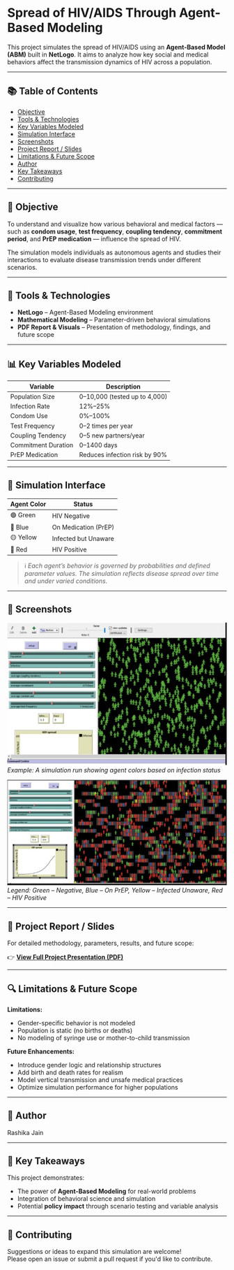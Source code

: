 # Spread of HIV/AIDS Through Agent-Based Modeling

This project simulates the spread of HIV/AIDS using an **Agent-Based Model (ABM)** built in **NetLogo**. It aims to analyze how key social and medical behaviors affect the transmission dynamics of HIV across a population.

---

## 📚 Table of Contents

- [Objective](#-objective)
- [Tools & Technologies](#-tools--technologies)
- [Key Variables Modeled](#-key-variables-modeled)
- [Simulation Interface](#-simulation-interface)
- [Screenshots](#-screenshots)
- [Project Report / Slides](#-project-report--slides)
- [Limitations & Future Scope](#-limitations--future-scope)
- [Author](#-author)
- [Key Takeaways](#-key-takeaways)
- [Contributing](#-contributing)

---

## 🎯 Objective

To understand and visualize how various behavioral and medical factors — such as **condom usage**, **test frequency**, **coupling tendency**, **commitment period**, and **PrEP medication** — influence the spread of HIV. 

The simulation models individuals as autonomous agents and studies their interactions to evaluate disease transmission trends under different scenarios.

---

## 🧰 Tools & Technologies

- **NetLogo** – Agent-Based Modeling environment
- **Mathematical Modeling** – Parameter-driven behavioral simulations
- **PDF Report & Visuals** – Presentation of methodology, findings, and future scope

---

## 📊 Key Variables Modeled

| Variable | Description |
|----------|-------------|
| Population Size | 0–10,000 (tested up to 4,000) |
| Infection Rate | 12%–25% |
| Condom Use | 0%–100% |
| Test Frequency | 0–2 times per year |
| Coupling Tendency | 0–5 new partners/year |
| Commitment Duration | 0–1400 days |
| PrEP Medication | Reduces infection risk by 90% |

---

## 🎨 Simulation Interface

| Agent Color | Status |
|-------------|--------|
| 🟢 Green | HIV Negative |
| 🔵 Blue | On Medication (PrEP) |
| 🟡 Yellow | Infected but Unaware |
| 🔴 Red | HIV Positive |

> ℹ️ *Each agent’s behavior is governed by probabilities and defined parameter values. The simulation reflects disease spread over time and under varied conditions.*

---

## 📸 Screenshots

![Simulation Run](Simulation_example.jpg)  
*Example: A simulation run showing agent colors based on infection status*

![Agent Status Legend](Agent_legend.jpg)  
*Legend: Green – Negative, Blue – On PrEP, Yellow – Infected Unaware, Red – HIV Positive*

---

## 📄 Project Report / Slides

For detailed methodology, parameters, results, and future scope:

👉 [**View Full Project Presentation (PDF)**](ABM_HIV_Presentation.pdf)

---

## 🔍 Limitations & Future Scope

**Limitations:**
- Gender-specific behavior is not modeled
- Population is static (no births or deaths)
- No modeling of syringe use or mother-to-child transmission

**Future Enhancements:**
- Introduce gender logic and relationship structures
- Add birth and death rates for realism
- Model vertical transmission and unsafe medical practices
- Optimize simulation performance for higher populations

---

## 👤 Author
Rashika Jain

---

## 🧠 Key Takeaways

This project demonstrates:
- The power of **Agent-Based Modeling** for real-world problems  
- Integration of behavioral science and simulation  
- Potential **policy impact** through scenario testing and variable analysis

---

## 🤝 Contributing

Suggestions or ideas to expand this simulation are welcome!  
Please open an issue or submit a pull request if you'd like to contribute.
